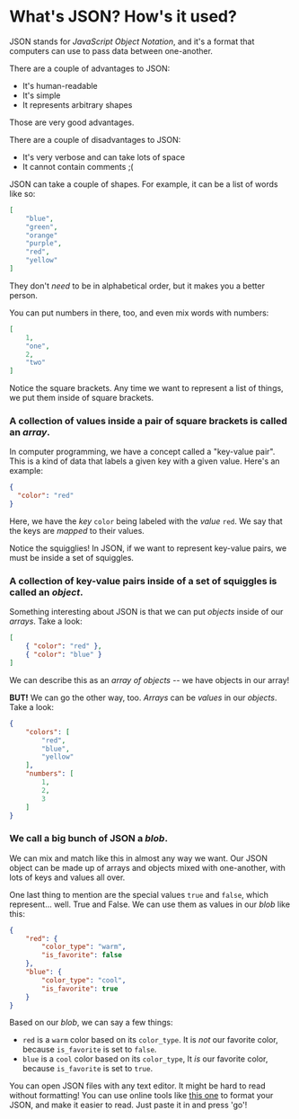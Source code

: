 # What's JSON? How's it used?

JSON stands for _JavaScript Object Notation_, and it's a format that computers can use to pass data between one-another.

There are a couple of advantages to JSON:

- It's human-readable
- It's simple
- It represents arbitrary shapes

Those are very good advantages.

There are a couple of disadvantages to JSON:

- It's very verbose and can take lots of space
- It cannot contain comments ;(

JSON can take a couple of shapes. For example, it can be a list of words like so:

```json
[
    "blue",
    "green",
    "orange"
    "purple",
    "red",
    "yellow"
]
```

They don't _need_ to be in alphabetical order, but it makes you a better person.

You can put numbers in there, too, and even mix words with numbers:

```json
[
    1,
    "one",
    2,
    "two"
]
```

Notice the square brackets. Any time we want to represent a list of things, we put them inside of square brackets.

### A collection of values inside a pair of square brackets is called an _array_.

In computer programming, we have a concept called a "key-value pair". This is a kind of data that labels a given key with a given value. Here's an example:

```json
{
  "color": "red"
}
```

Here, we have the _key_ `color` being labeled with the _value_ `red`. We say that the keys are _mapped_ to their values.

Notice the squigglies! In JSON, if we want to represent key-value pairs, we must be inside a set of squiggles.

### A collection of key-value pairs inside of a set of squiggles is called an _object_.

Something interesting about JSON is that we can put _objects_ inside of our _arrays_. Take a look:

```json
[
    { "color": "red" },
    { "color": "blue" }
]
```

We can describe this as an _array of objects_ -- we have objects in our array!

**BUT!** We can go the other way, too. _Arrays_ can be _values_ in our _objects_. Take a look:

```json
{
    "colors": [
        "red",
        "blue",
        "yellow"
    ],
    "numbers": [
        1,
        2,
        3
    ]
}
```

### We call a big bunch of JSON a _blob_.

We can mix and match like this in almost any way we want. Our JSON object can be made up of arrays and objects mixed with one-another, with lots of keys and values all over.

One last thing to mention are the special values `true` and `false`, which represent... well. True and False. We can use them as values in our _blob_ like this:

```json
{
    "red": {
        "color_type": "warm",
        "is_favorite": false
    },
    "blue": {
        "color_type": "cool",
        "is_favorite": true
    }
}
```
Based on our _blob_, we can say a few things:

- `red` is a `warm` color based on its `color_type`. It is _not_ our favorite color, because `is_favorite` is set to `false`.
- `blue` is a `cool` color based on its `color_type`, It _is_ our favorite color, because `is_favorite` is set to `true`.

You can open JSON files with any text editor. It might be hard to read without formatting! You can use online tools like [this one](https://jsonformatter.org/) to format your JSON, and make it easier to read. Just paste it in and press 'go'!